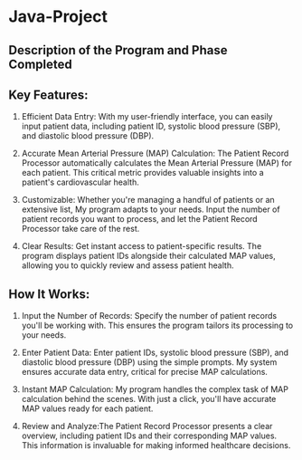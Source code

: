 # Java-Project
## Description of the Program and Phase Completed 




## Key Features:

1. Efficient Data Entry: With my user-friendly interface, you can easily input patient data, including patient ID, systolic blood pressure (SBP), and diastolic blood pressure (DBP).

2. Accurate Mean Arterial Pressure (MAP) Calculation: The Patient Record Processor automatically calculates the Mean Arterial Pressure (MAP) for each patient. This critical metric provides valuable insights into a patient's cardiovascular health.

3. Customizable:  Whether you're managing a handful of patients or an extensive list, My program adapts to your needs. Input the number of patient records you want to process, and let the Patient Record Processor take care of the rest.

4. Clear Results:  Get instant access to patient-specific results. The program displays patient IDs alongside their calculated MAP values, allowing you to quickly review and assess patient health.

## How It Works:

1. Input the Number of Records: Specify the number of patient records you'll be working with. This ensures the program tailors its processing to your needs.

2. Enter Patient Data: Enter patient IDs, systolic blood pressure (SBP), and diastolic blood pressure (DBP) using the simple prompts. My system ensures accurate data entry, critical for precise MAP calculations.

3. Instant MAP Calculation: My program handles the complex task of MAP calculation behind the scenes. With just a click, you'll have accurate MAP values ready for each patient.

4. Review and Analyze:The Patient Record Processor presents a clear overview, including patient IDs and their corresponding MAP values. This information is invaluable for making informed healthcare decisions.




